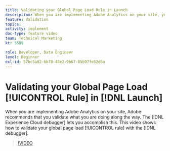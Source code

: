 ```yaml
---
title: Validating your Global Page Load Rule in Launch
description: When you are implementing Adobe Analytics on your site, you will want to be able to validate what you are doing along the way. The Experience Cloud debugger to the rescue! This video shows how to validate your global page load rule with the debugger.
feature: Validation
topics: 
activity: implement
doc-type: feature video
team: Technical Marketing
kt: 3589

role: Developer, Data Engineer
level: Beginner
exl-id: 57bc5a02-6b78-48e2-9b67-85b97fe52d6a
---
```

# Validating your Global Page Load [!UICONTROL Rule] in [!DNL Launch]

When you are implementing Adobe Analytics on your site, Adobe recommends that you validate what you are doing along the way. The [!DNL Experience Cloud debugger] lets you accomplish this. This video shows how to validate your global page load [!UICONTROL rule] with the [!DNL debugger].

>[!VIDEO](https://video.tv.adobe.com/v/28776/?quality=12)
